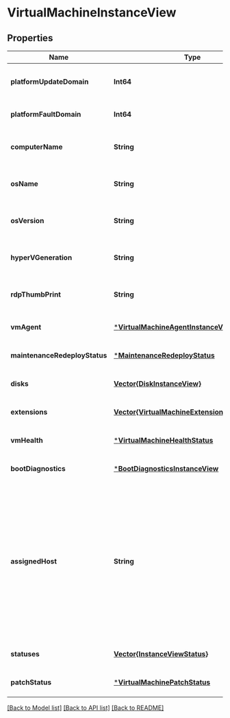# VirtualMachineInstanceView


## Properties
Name | Type | Description | Notes
------------ | ------------- | ------------- | -------------
**platformUpdateDomain** | **Int64** | Specifies the update domain of the virtual machine. | [optional] [default to nothing]
**platformFaultDomain** | **Int64** | Specifies the fault domain of the virtual machine. | [optional] [default to nothing]
**computerName** | **String** | The computer name assigned to the virtual machine. | [optional] [default to nothing]
**osName** | **String** | The Operating System running on the virtual machine. | [optional] [default to nothing]
**osVersion** | **String** | The version of Operating System running on the virtual machine. | [optional] [default to nothing]
**hyperVGeneration** | **String** | Specifies the HyperVGeneration Type associated with a resource | [optional] [default to nothing]
**rdpThumbPrint** | **String** | The Remote desktop certificate thumbprint. | [optional] [default to nothing]
**vmAgent** | [***VirtualMachineAgentInstanceView**](VirtualMachineAgentInstanceView.md) |  | [optional] [default to nothing]
**maintenanceRedeployStatus** | [***MaintenanceRedeployStatus**](MaintenanceRedeployStatus.md) |  | [optional] [default to nothing]
**disks** | [**Vector{DiskInstanceView}**](DiskInstanceView.md) | The virtual machine disk information. | [optional] [default to nothing]
**extensions** | [**Vector{VirtualMachineExtensionInstanceView}**](VirtualMachineExtensionInstanceView.md) | The extensions information. | [optional] [default to nothing]
**vmHealth** | [***VirtualMachineHealthStatus**](VirtualMachineHealthStatus.md) |  | [optional] [default to nothing]
**bootDiagnostics** | [***BootDiagnosticsInstanceView**](BootDiagnosticsInstanceView.md) |  | [optional] [default to nothing]
**assignedHost** | **String** | Resource id of the dedicated host, on which the virtual machine is allocated through automatic placement, when the virtual machine is associated with a dedicated host group that has automatic placement enabled. &lt;br&gt;&lt;br&gt;Minimum api-version: 2020-06-01. | [optional] [readonly] [default to nothing]
**statuses** | [**Vector{InstanceViewStatus}**](InstanceViewStatus.md) | The resource status information. | [optional] [default to nothing]
**patchStatus** | [***VirtualMachinePatchStatus**](VirtualMachinePatchStatus.md) |  | [optional] [default to nothing]


[[Back to Model list]](../README.md#models) [[Back to API list]](../README.md#api-endpoints) [[Back to README]](../README.md)


